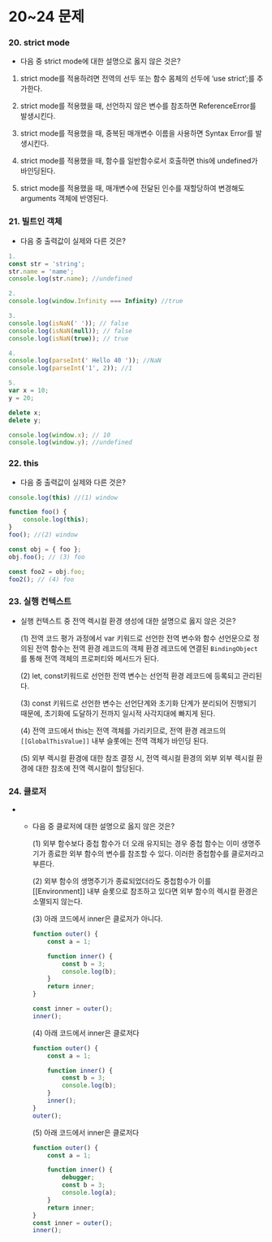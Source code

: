 # 20~24 문제

### 20. strict mode

- 다음 중 strict mode에 대한 설명으로 옳지 않은 것은?

1) strict mode를 적용하려면 전역의 선두 또는 함수 몸체의 선두에 ‘use strict’;를 추가한다.

2) strict mode를 적용했을 때, 선언하지 않은 변수를 참조하면 ReferenceError를 발생시킨다.

3) strict mode를 적용했을 때, 중복된 매개변수 이름을 사용하면 Syntax Error를 발생시킨다.

4) strict mode를 적용했을 때, 함수를 일반함수로서 호출하면 this에 undefined가 바인딩된다.

5) strict mode를 적용했을 때, 매개변수에 전달된 인수를 재할당하여 변경해도 arguments 객체에 반영된다.

### 21. 빌트인 객체

- 다음 중 출력값이 실제와 다른 것은?

```jsx
1.
const str = 'string';
str.name = 'name';
console.log(str.name); //undefined
```

```jsx
2.
console.log(window.Infinity === Infinity) //true
```

```jsx
3.
console.log(isNaN(' ')); // false
console.log(isNaN(null)); // false
console.log(isNaN(true)); // true
```

```jsx
4. 
console.log(parseInt(' Hello 40 ')); //NaN
console.log(parseInt('1', 2)); //1
```

```jsx
5.
var x = 10;
y = 20;

delete x;
delete y;

console.log(window.x); // 10
console.log(window.y); //undefined
```

### 22. this

- 다음 중 출력값이 실제와 다른 것은?

```jsx
console.log(this) //(1) window

function foo() {
	console.log(this);
}
foo(); //(2) window

const obj = { foo };
obj.foo(); // (3) foo

const foo2 = obj.foo;
foo2(); // (4) foo
```

### 23. 실행 컨텍스트

- 실행 컨텍스트 중 전역 렉시컬 환경 생성에 대한 설명으로 옳지 않은 것은?
    
    (1) 전역 코드 평가 과정에서 var 키워드로  선언한 전역 변수와 함수 선언문으로 정의된 전역 함수는 전역 환경 레코드의 객체 환경 레코드에 연결된 `BindingObject`를 통해 전역 객체의 프로퍼티와 메서드가 된다.
    
    (2) let, const키워드로 선언한 전역 변수는 선언적 환경 레코드에 등록되고 관리된다.
    
    (3) const 키워드로 선언한 변수는 선언단계와 초기화 단계가 분리되어 진행되기 때문에, 초기화에 도달하기 전까지 일시적 사각지대에 빠지게 된다. 
    
    (4) 전역 코드에서 this는 전역 객체를 가리키므로, 전역 환경 레코드의 `[[GlobalThisValue]]` 내부 슬롯에는 전역 객체가 바인딩 된다.
    
    (5) 외부 렉시컬 환경에 대한 참조 결정 시, 전역 렉시컬 환경의 외부 외부 렉시컬 환경에 대한 참조에 전역 렉시컬이 할당된다.
    

### 24. 클로저

- 
    - 다음 중 클로저에 대한 설명으로 옳지 않은 것은?
        
        (1) 외부 함수보다 중첩 함수가 더 오래 유지되는 경우 중첩 함수는 이미 생명주기가 종료한 외부 함수의 변수를 참조할 수 있다. 이러한 중첩함수를 클로저라고 부른다.
        
        (2) 외부 함수의 생명주기가 종료되었더라도 중첩함수가 이를 [[Environment]] 내부 슬롯으로 참조하고 있다면 외부 함수의 렉시컬 환경은 소멸되지 않는다.
        
        (3) 아래 코드에서 inner은 클로저가 아니다.
        
        ```jsx
        function outer() {
        	const a = 1;
        
        	function inner() {
        		const b = 3;
        		console.log(b);
        	}
        	return inner;
        }
        
        const inner = outer();
        inner();
        ```
        
        (4) 아래 코드에서 inner은 클로저다
        
        ```jsx
        function outer() {
        	const a = 1;
        
        	function inner() {
        		const b = 3;
        		console.log(b);
        	}
        	inner();
        }
        outer();
        ```
        
        (5) 아래 코드에서 inner은 클로저다
        
        ```jsx
        function outer() {
        	const a = 1;
        
        	function inner() {
        		debugger;
        		const b = 3;
        		console.log(a);
        	}
        	return inner;
        }
        const inner = outer();
        inner();
        ```